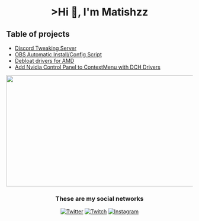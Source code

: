 <h1 align="center">>Hi 👋, I'm Matishzz </h1>


## Table of projects
- [Discord Tweaking Server](https://discord.gg/ZQKFga6mcb)
- [OBS Automatic Install/Config Script](https://github.com/Matishzz/OBS-Studio)
- [Debloat drivers for AMD](https://github.com/Matishzz/AMD-Install-Drivers)
- [Add Nvidia Control Panel to ContextMenu with DCH Drivers](https://github.com/Matishzz/DCH-ControlPanel)
<p align="center">
<img src="https://media.tenor.com/9VvvTMbjviUAAAAC/leticia-fate-fate-juana-de-arco.gif" width="600" height="300">
</p>
<h3 align="center">These are my social networks</h3>

<div align="center">

  [![Twitter](https://img.shields.io/badge/-Twitter-blue?style=for-the-badge&logo=twitter)](https://twitter.com/matishzz)
  [![Twitch](https://img.shields.io/badge/-Twitch-lightgrey?style=for-the-badge&logo=twitch)](https://www.twitch.tv/matishzz)
  [![Instagram](https://img.shields.io/badge/-Instagram-yellow?style=for-the-badge&logo=Instagram)](https://www.instagram.com/matiiux/)

